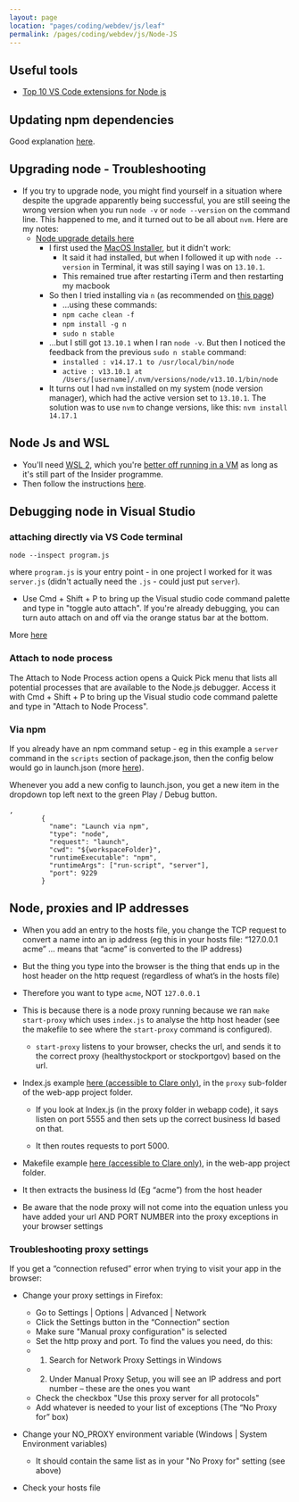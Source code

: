 ```yaml
---
layout: page
location: "pages/coding/webdev/js/leaf"
permalink: /pages/coding/webdev/js/Node-JS
---
```


## Useful tools

- [Top 10 VS Code extensions for Node js](https://developer.okta.com/blog/2019/05/08/top-vs-code-extensions-for-nodejs-developers)

## Updating npm dependencies

Good explanation [here](https://flaviocopes.com/update-npm-dependencies/).

## Upgrading node - Troubleshooting

- If you try to upgrade node, you might find yourself in a situation where despite the upgrade apparently being successful, you are still seeing the wrong version when you run `node -v` or `node --version` on the command line. This happened to me, and it turned out to be all about `nvm`. Here are my notes:
    - [Node upgrade details here](https://phoenixnap.com/kb/update-node-js-version)
        - I first used the [MacOS Installer](https://nodejs.org/en/download/current/), but it didn't work:
            - It said it had installed, but when I followed it up with `node --version` in Terminal, it was still saying I was on `13.10.1`. 
            - This remained true after restarting iTerm and then restarting my macbook
        - So then I tried installing via `n` (as recommended on [this page](https://phoenixnap.com/kb/update-node-js-version))
            - ...using these commands:
            - `npm cache clean -f`
            - `npm install -g n`
            - `sudo n stable`
        - ...but I still got `13.10.1` when I ran `node -v`. But then I noticed the feedback from the previous `sudo n stable` command:
            - `installed : v14.17.1 to /usr/local/bin/node`
            - `active : v13.10.1 at /Users/[username]/.nvm/versions/node/v13.10.1/bin/node`
        - It turns out I had `nvm` installed on my system (node version manager), which had the active version set to `13.10.1`. The solution was to use `nvm` to change versions, like this: `nvm install 14.17.1`

## Node Js and WSL

- You'll need [WSL 2](/pages/coding/dotnet/Windows-Subsystem-for-Linux---WSL), which you're [better off running in a VM](https://www.windowscentral.com/how-create-virtual-machine-using-hyper-v-test-windows-10-insider-builds) as long as it's still part of the Insider programme.
- Then follow the instructions [here](https://docs.microsoft.com/en-us/windows/nodejs/setup-on-wsl2).

## Debugging node in Visual Studio

### attaching directly via VS Code terminal

`node --inspect program.js`

where `program.js` is your entry point - in one project I worked for it was `server.js` (didn't actually need the `.js` - could just put `server`).

- Use Cmd + Shift + P to bring up the Visual studio code command palette and type in "toggle auto attach". If you're already debugging, you can turn auto attach on and off via the orange status bar at the bottom.

More [here](https://code.visualstudio.com/docs/nodejs/nodejs-debugging#_attaching-to-nodejs)

### Attach to node process

The Attach to Node Process action opens a Quick Pick menu that lists all potential processes that are available to the Node.js debugger. Access it with Cmd + Shift + P to bring up the Visual studio code command palette and type in "Attach to Node Process".

### Via npm

If you already have an npm command setup - eg in this example a `server` command in the `scripts` section of package.json, then the config below would go in launch.json (more [here](https://code.visualstudio.com/docs/nodejs/nodejs-debugging#_launch-configuration-support-for-npm-and-other-tools)).

Whenever you add a new config to launch.json, you get a new item in the dropdown top left next to the green Play / Debug button.

```
,
        {
          "name": "Launch via npm",
          "type": "node",
          "request": "launch",
          "cwd": "${workspaceFolder}",
          "runtimeExecutable": "npm",
          "runtimeArgs": ["run-script", "server"],
          "port": 9229
        }
```

## Node, proxies and IP addresses

* When you add an entry to the hosts file, you change the TCP request to convert a name into an ip address (eg this in your hosts file: “127.0.0.1 acme” … means that “acme” is converted to the IP address)

* But the thing you type into the browser is the thing that ends up in the host header on the http request (regardless of what’s in the hosts file)

* Therefore you want to type `acme`, NOT `127.0.0.1`

* This is because there is a node proxy running because we ran `make start-proxy` which uses `index.js` to analyse the http host header (see the makefile to see where the `start-proxy` command is configured).

  * `start-proxy` listens to your browser, checks the url, and sends it to the correct proxy (healthystockport or stockportgov) based on the url.

* Index.js example [here (accessible to Clare only)](https://github.com/claresudbery/samba), in the `proxy` sub-folder of the web-app project folder.

  * If you look at Index.js (in the proxy folder in webapp code), it says listen on port 5555 and then sets up the correct business Id based on that.

  * It then routes requests to port 5000.

* Makefile example [here (accessible to Clare only)](https://github.com/claresudbery/samba), in the web-app project folder.

* It then extracts the business Id (Eg “acme”) from the host header

* Be aware that the node proxy will not come into the equation unless you have added your url AND PORT NUMBER into the proxy exceptions in your browser settings

### Troubleshooting proxy settings

If you get a “connection refused” error when trying to visit your app in the browser:

* Change your proxy settings in Firefox:

  * Go to Settings | Options | Advanced | Network 
  * Click the Settings button in the “Connection” section
  * Make sure "Manual proxy configuration" is selected
  * Set the http proxy and port. To find the values you need, do this:
  * 1. Search for Network Proxy Settings in Windows
  * 2. Under Manual Proxy Setup, you will see an IP address and port number – these are the ones you want
  * Check the checkbox "Use this proxy server for all protocols"
  * Add whatever is needed to your list of exceptions (The “No Proxy for” box)

* Change your NO_PROXY environment variable (Windows | System Environment variables)
  * It should contain the same list as in your "No Proxy for" setting (see above)

* Check your hosts file